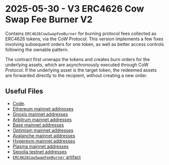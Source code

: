 # 2025-05-30 - V3 ERC4626 Cow Swap Fee Burner V2

Contains `ERC4626CowSwapFeeBurner` for burning protocol fees collected as ERC4626 tokens, via the CoW Protocol. This version implements a few fixes involving subsequent orders for one token, as well as better access controls following the ownable pattern.

The contract first unwraps the tokens and creates burn orders for the underlying assets, which are asynchronously executed through CoW Protocol.
If the underlying asset is the target token, the redeemed assets are forwarded directly to the recipient, without creating a new order.

## Useful Files

- [Code](https://github.com/balancer/balancer-v3-monorepo/commit/84cfb0d9d0bd024f92c7a95c64ab7ab8b4c12f4b).
- [Ethereum mainnet addresses](./output/mainnet.json)
- [Gnosis mainnet addresses](./output/gnosis.json)
- [Arbitrum mainnet addresses](./output/arbitrum.json)
- [Base mainnet addresses](./output/base.json)
- [Optimism mainnet addresses](./output/optimism.json)
- [Avalanche mainnet addresses](./output/avalanche.json)
- [Hyperevm mainnet addresses](./output/hyperevm.json)
- [Plasma mainnet addresses](./output/plasma.json)
- [Sepolia testnet addresses](./output/sepolia.json)
- [`ERC4626CowSwapFeeBurner` artifact](./artifact/ERC4626CowSwapFeeBurner.json)
